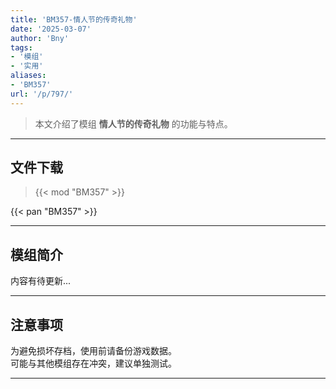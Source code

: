 ```yaml
---
title: 'BM357-情人节的传奇礼物'
date: '2025-03-07'
author: 'Bny'
tags:
- '模组'
- '实用'
aliases:
- 'BM357'
url: '/p/797/'
---
```


> 本文介绍了模组 **情人节的传奇礼物** 的功能与特点。

---

## 文件下载  

> {{< mod "BM357" >}}  

{{< pan "BM357" >}}  

---

## 模组简介

>  
内容有待更新...  

---

## 注意事项

>  
为避免损坏存档，使用前请备份游戏数据。  
可能与其他模组存在冲突，建议单独测试。  

---

